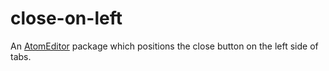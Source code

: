 close-on-left
===
An [AtomEditor](https://atom.io) package which positions the close button on the left side of tabs.
